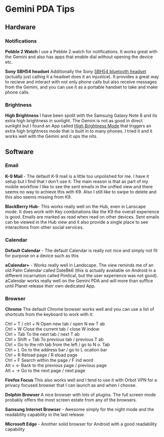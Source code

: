 # Gemini PDA Tips

## Hardware

### Notifications

**Pebble 2 Watch** I use a Pebble 2 watch for notifications. It works great with the Gemini and also has apps that enable dial without opening the device etc. 

**Sony SBH54 headset** Additionally the Sony [SBH54 bluetooth headset](https://www.amazon.co.uk/Sony-Stereo-Smart-Bluetooth-Headset-Black/dp/B0154G9CYY) (actually just calling it a headset does it an injustice). It provides a great way to recieve and interact with not only phone calls but also receive messages from the Gemini, and you can use it as a portable handset to take and make phone calls.

### Brightness

**High Brightness** I have been spolit with the Samsung Galaxy Note 8 and its extra high brightness in sunlight. The Gemini is not as good in direct sunlight but I found an App called [High Brightness Mode](https://play.google.com/store/apps/details?id=flar2.hbmwidget&hl=en_US) that triggers an extra high brightness mode that is built in to many phones. I tried it and it works well with the Gemini and it ups the nits.

## Software

### Email

**K-9 Mail** - The default K-9 mail is a little too unpolished for me. I have it setup but I find that I don't use it. The main reason is that as part of my mobile workflow I like to see the sent emails in the unified view and there seems no way to achieve this with K9. Also I still like to swipe to delete and this also seems missing from K9.

**BlackBerry Hub**- This works really well on the Hub, even in Lanscape mode. It does work with Key combinations like the K9 the overall experience is good. Emails are marked as read when read on other devices. Sent emails can be viewed in the Hub view and it also provide a single place to see interacitons from other social services.

### Calendar

**Default Calendar** - The default Calendar is really not nice and simply not fit for purpose on a device such as this

**aCalendar+** - Works really well in Landscape. The view reminds me of an old Palm Calendar called DateBk6 (this is actually available on Android in a different incarnation called Pimlical, but the user experience was not good). aCalendar works really well on the Gemini PDA and will more than suffice until Planet release their own dedicated App.

### Browser

**Chrome** The default Chrome browser works well and you can use a list of shortcuts from the keyboard to work with it:

Ctrl + T / ctrl + N	Open new tab / open N ew T ab <br/>
Ctrl + W	Close the current tab / close W indow <br/>
Ctrl + Tab	To the next tab / next T ab <br/>
Ctrl + Shift + Tab	To previous tab / previous T ab <br/>
Ctrl + Go to the nth tab from the left / go to N o. Tab <br/>
Ctrl + L	Go to the address bar / go to L ocation bar <br/>
Ctrl + R	Reload page / R eload page <br/>
Ctrl + F	Search within the page / F ind word <br/>
Alt + ←	Back to the previous page / previous page <br/>
Alt + →	Go to the next page / next page <br/>

**Firefox Focus** This also works well and I tend to use it with Orbot VPN for a privacy focused browser that I can launch as and when I choose. 

**Dolphin Browser** A nice browser with lots of plugins. The full screen mode probably offers the most screen estate from any of the browsers.

**Samsung Internet Browser** - Awesome simply for the night mode and the readability capability in the last release.

**Microsoft Edge** - Another solid browser for Android with a good readability capability

